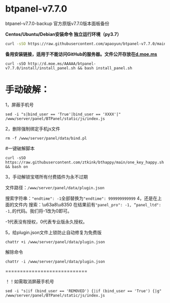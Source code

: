 # btpanel-v7.7.0
btpanel-v7.7.0-backup  官方原版v7.7.0版本面板备份

**Centos/Ubuntu/Debian安装命令 独立运行环境（py3.7）**

```Bash
curl -sSO https://raw.githubusercontent.com/apaoyun/btpanel-v7.7.0/main/install/install_panel.sh && bash install_panel.sh
```

**备用安装链接，适用于不能访问GitHub的服务器。文件公开存放在[d.moe.ms](http://d.moe.ms/?btpanel-v7.7.0)**

```
curl -sSO http://d.moe.ms/AAAAA/btpanel-v7.7.0/install/install_panel.sh && bash install_panel.sh
```

# 手动破解：

1，屏蔽手机号

```
sed -i "s|bind_user == 'True'|bind_user == 'XXXX'|" /www/server/panel/BTPanel/static/js/index.js
```

2，删除强制绑定手机js文件

```
rm -f /www/server/panel/data/bind.pl
```
#一键破解脚本

```
curl -sSO https://raw.githubusercontent.com/ztkink/bthappy/main/one_key_happy.sh && bash on
```
3，手动解锁宝塔所有付费插件为永不过期

文件路径：`/www/server/panel/data/plugin.json`

搜索字符串：`"endtime": -1`全部替换为`"endtime": 999999999999`
4，还是在上面的文件内
搜索：\u63a8\u8350
在结果前有`"panel_pro": -1, “panel_ltd": -1,`的代码。我们将-1改为0即可。

-1代表没有授权，0代表专业版永久授权。

5，给plugin.json文件上锁防止自动修复为免费版

```
chattr +i /www/server/panel/data/plugin.json
```
解除命令
```
chattr -i /www/server/panel/data/plugin.json
```
============================

！！如需取消屏蔽手机号

```
sed -i "s|if (bind_user == 'REMOVED') {|if (bind_user == 'True') {|g" /www/server/panel/BTPanel/static/js/index.js
```
